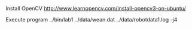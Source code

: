 Install OpenCV
http://www.learnopencv.com/install-opencv3-on-ubuntu/

Execute program
../bin/lab1 ../data/wean.dat ../data/robotdata1.log -j4 

